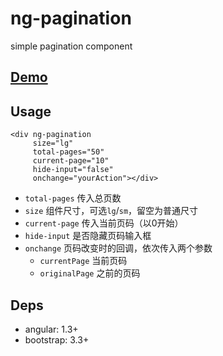 # ng-pagination

simple pagination component

## [Demo](http://tommyfok.github.io/ng-pagination/demo.html)

## Usage

```
<div ng-pagination
     size="lg"
     total-pages="50"
     current-page="10"
     hide-input="false"
     onchange="yourAction"></div>
```

- `total-pages` 传入总页数
- `size` 组件尺寸，可选`lg`/`sm`，留空为普通尺寸
- `current-page` 传入当前页码（以0开始）
- `hide-input` 是否隐藏页码输入框
- `onchange` 页码改变时的回调，依次传入两个参数
  - `currentPage` 当前页码
  - `originalPage` 之前的页码

## Deps
- angular: 1.3+
- bootstrap: 3.3+
